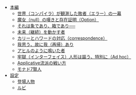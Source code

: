 - [本編](src/README.md)
  - [世界（コンパイラ）が観測した敗者（エラー）の一幕](src/error.md)
  - [魔女（null）の嘆きと存在証明（Option）](src/null.md)
  - [それは象であり、箱であり──]()
  - [未来（継続）を動かす者]()
  - [カリーとハワードの対応（correspondence）]()
  - [我思う、故に我（再帰）あり]()
  - [アヒルのように鳴いた者]()
  - [牢獄（インターフェイス）人形は謳う、特別に（Ad hoc）]()
  - [Applicative流派の戦い方]()
  - [モナド7賢人]()
- [設定](design/README.md)
  - [登場人物](design/character.md)
  - [ルビ](design/ruby.md)

